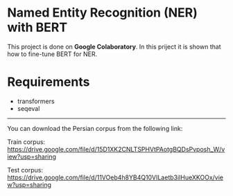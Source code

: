 # Named Entity Recognition (NER) with BERT
This project is done on **Google Colaboratory**.
In this priject it is shown that how to fine-tune BERT for NER.

# Requirements
  - transformers
  - seqeval
***
You can download the Persian corpus from the following link:

Train corpus:
https://drive.google.com/file/d/15D1XK2CNLTSPHVtPAotgBQDsPvposh_W/view?usp=sharing

Test corpus:
https://drive.google.com/file/d/11VOeb4h8YB4Q10VILaetb3iIHueXKOOx/view?usp=sharing
